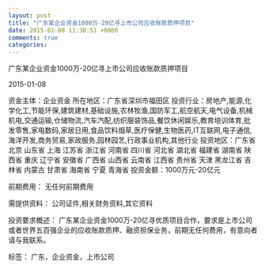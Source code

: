 ```yaml
---
layout: post
title: "广东某企业资金1000万-20亿寻上市公司应收账款质押项目"
date: 2015-01-08 11:30:51 +0800
comments: true
categories: 
---
```

广东某企业资金1000万-20亿寻上市公司应收账款质押项目



2015-01-08

资金主体：企业资金
所在地区：广东省深圳市福田区
投资行业：房地产,能源,化学化工,节能环保,建筑建材,基础设施,农林牧渔,国防军工,航空航天,电气设备,机械机电,交通运输,仓储物流,汽车汽配,纺织服装饰品,餐饮休闲娱乐,教育培训体育,批发零售,家电数码,家居日用,食品饮料烟草,医疗保健,生物医药,IT互联网,电子通信,海洋开发,商务贸易,家政服务,园林园艺,行政事业机构,其他行业
投资地区：广东省 北京 山东省 上海 江苏省 浙江省 河南省 四川省 河北省 湖北省 福建省 湖南省 陕西省 重庆 辽宁省 安徽省 广西省 山西省 云南省 江西省 贵州省 天津 黑龙江省 吉林省 内蒙古 甘肃省 海南省 宁夏 青海省
投资金额：1000万元-20亿元

前期费用：
无任何前期费用

需提供资料：
公司证件,相关财务资料,其它资料

投资要求概述：
广东某企业资金1000万-20亿寻优质项目合作，要求是上市公司或者世界五百强企业的应收账款质押、融资担保业务，前期无任何费用，有意向者请与我联系。

标签：
广东，企业资金，上市公司

